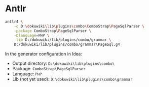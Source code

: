 # Antlr


```bash
antlr4 \
    -o D:\dokuwiki\lib\plugins\combo\ComboStrap\PageSqlParser \
    -package ComboStrap\PageSqlParser \
    -Dlanguage=PHP \
    -lib D:/dokuwiki/lib/plugins/combo/grammar \
    D:/dokuwiki/lib/plugins/combo/grammar\PageSql.g4
```

In the generator configuration in Idea:
  * Output directory: `D:\dokuwiki\lib\plugins\combo\`
  * Package: `ComboStrap\PageSqlParser`
  * Language: `PHP`
  * Lib (not yet used): `D:\dokuwiki\lib\plugins\combo\grammar`
